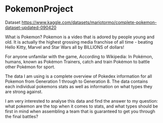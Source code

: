 # PokemonProject

Dataset https://www.kaggle.com/datasets/mariotormo/complete-pokemon-dataset-updated-090420

What is Pokemon?
Pokemon is a video that is adored by people young and old. It is actually the highest grossing media franchise of all time - beating Hello Kitty, Marvel and Star Wars all by BILLIONS of dollars!

For anyone unfamilar with the game, According to Wikipedia: In Pokémon, humans, known as Pokémon Trainers, catch and train Pokémon to battle other Pokémon for sport.

The data I am using is a complete overview of Pokedex information for all Pokemon from Generation 1 through to Generation 8. The data contains each individual pokemons stats as well as information on what types they are strong against.

I am very interested to analyse this data and find the answer to my question: what pokemon are the top when it comes to stats, and what types should be first in mind when assembling a team that is guaranteed to get you through the final battles?
